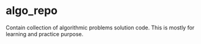 # algo_repo
Contain collection of algorithmic problems solution code.
This is mostly for learning and practice purpose.


